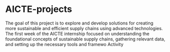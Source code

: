 # AICTE-projects
The goal of this project is to explore and develop solutions for creating more sustainable and efficient supply chains using advanced technologies. The first week of the AICTE internship focused on understanding the foundational concepts of sustainable supply chains, gathering relevant data, and setting up the necessary tools and framewo   Activity
